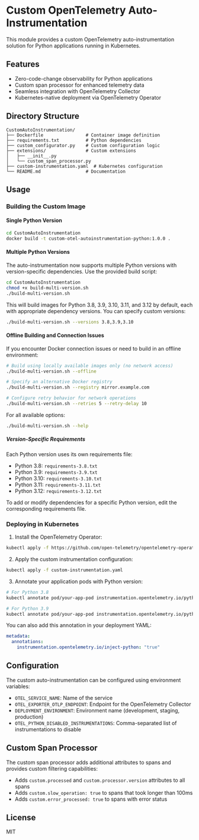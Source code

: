 # Custom OpenTelemetry Auto-Instrumentation

This module provides a custom OpenTelemetry auto-instrumentation solution for Python applications running in Kubernetes.

## Features

- Zero-code-change observability for Python applications
- Custom span processor for enhanced telemetry data
- Seamless integration with OpenTelemetry Collector
- Kubernetes-native deployment via OpenTelemetry Operator

## Directory Structure

```
CustomAutoInstrumentation/
├── Dockerfile                # Container image definition
├── requirements.txt          # Python dependencies
├── custom_configurator.py    # Custom configuration logic
├── extensions/               # Custom extensions
│   ├── __init__.py
│   └── custom_span_processor.py
├── custom-instrumentation.yaml  # Kubernetes configuration
└── README.md                 # Documentation
```

## Usage

### Building the Custom Image

#### Single Python Version

```bash
cd CustomAutoInstrumentation
docker build -t custom-otel-autoinstrumentation-python:1.0.0 .
```

#### Multiple Python Versions

The auto-instrumentation now supports multiple Python versions with version-specific dependencies. Use the provided build script:

```bash
cd CustomAutoInstrumentation
chmod +x build-multi-version.sh
./build-multi-version.sh
```

This will build images for Python 3.8, 3.9, 3.10, 3.11, and 3.12 by default, each with appropriate dependency versions. You can specify custom versions:

```bash
./build-multi-version.sh --versions 3.8,3.9,3.10
```

#### Offline Building and Connection Issues

If you encounter Docker connection issues or need to build in an offline environment:

```bash
# Build using locally available images only (no network access)
./build-multi-version.sh --offline

# Specify an alternative Docker registry
./build-multi-version.sh --registry mirror.example.com

# Configure retry behavior for network operations
./build-multi-version.sh --retries 5 --retry-delay 10
```

For all available options:

```bash
./build-multi-version.sh --help
```

##### Version-Specific Requirements

Each Python version uses its own requirements file:
- Python 3.8: `requirements-3.8.txt`
- Python 3.9: `requirements-3.9.txt`
- Python 3.10: `requirements-3.10.txt`
- Python 3.11: `requirements-3.11.txt`
- Python 3.12: `requirements-3.12.txt`

To add or modify dependencies for a specific Python version, edit the corresponding requirements file.

### Deploying in Kubernetes

1. Install the OpenTelemetry Operator:

```bash
kubectl apply -f https://github.com/open-telemetry/opentelemetry-operator/releases/latest/download/opentelemetry-operator.yaml
```

2. Apply the custom instrumentation configuration:

```bash
kubectl apply -f custom-instrumentation.yaml
```

3. Annotate your application pods with Python version:

```bash
# For Python 3.8
kubectl annotate pod/your-app-pod instrumentation.opentelemetry.io/python-version=3.8

# For Python 3.9
kubectl annotate pod/your-app-pod instrumentation.opentelemetry.io/python-version=3.9
```

You can also add this annotation in your deployment YAML:

```yaml
metadata:
  annotations:
    instrumentation.opentelemetry.io/inject-python: "true"
```

## Configuration

The custom auto-instrumentation can be configured using environment variables:

- `OTEL_SERVICE_NAME`: Name of the service
- `OTEL_EXPORTER_OTLP_ENDPOINT`: Endpoint for the OpenTelemetry Collector
- `DEPLOYMENT_ENVIRONMENT`: Environment name (development, staging, production)
- `OTEL_PYTHON_DISABLED_INSTRUMENTATIONS`: Comma-separated list of instrumentations to disable

## Custom Span Processor

The custom span processor adds additional attributes to spans and provides custom filtering capabilities:

- Adds `custom.processed` and `custom.processor.version` attributes to all spans
- Adds `custom.slow_operation: true` to spans that took longer than 100ms
- Adds `custom.error_processed: true` to spans with error status

## License

MIT